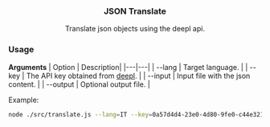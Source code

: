 <div align="center">
  <h3 align="center">JSON Translate</h3>
  <p>Translate json objects using the deepl api.</p>
</div>

### Usage

**Arguments**
| Option | Description|
|---|---|
| --lang | Target language. |
| --key | The API key obtained from [deepl](https://www.deepl.com/account/summary). |
| --input | Input file with the json content. |
| --output | Optional output file. |

Example:

```bash
node ./src/translate.js --lang=IT --key=0a57d4d4-23e0-4d80-9fe0-c44e32160f92:fx --input=./input.json --output=./output-it.json
```
